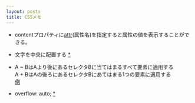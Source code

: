 ```yaml
---
layout: posts
title: CSSメモ 
---
```


* contentプロパティに[attr](https://developer.mozilla.org/en/docs/Web/CSS/attr)(属性名)を指定すると属性の値を表示することができる。    
  
* 文字を中央に配置する [*](http://jsdo.it/38elements/css-center-text)    

* A ~ BはAより後にあるセレクタBに当てはまるすべて要素に適用する  
A + BはAの後ろにあるセレクタBにあてはまる1つの要素に適用する  
[例](http://jsdo.it/38elements/css-selector-after)  

* overflow: auto; [\*](https://developer.mozilla.org/ja/docs/Web/CSS/overflow)  
